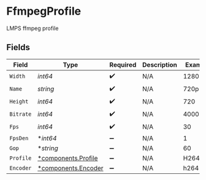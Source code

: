 # FfmpegProfile

LMPS ffmpeg profile


## Fields

| Field                                                     | Type                                                      | Required                                                  | Description                                               | Example                                                   |
| --------------------------------------------------------- | --------------------------------------------------------- | --------------------------------------------------------- | --------------------------------------------------------- | --------------------------------------------------------- |
| `Width`                                                   | *int64*                                                   | :heavy_check_mark:                                        | N/A                                                       | 1280                                                      |
| `Name`                                                    | *string*                                                  | :heavy_check_mark:                                        | N/A                                                       | 720p                                                      |
| `Height`                                                  | *int64*                                                   | :heavy_check_mark:                                        | N/A                                                       | 720                                                       |
| `Bitrate`                                                 | *int64*                                                   | :heavy_check_mark:                                        | N/A                                                       | 4000                                                      |
| `Fps`                                                     | *int64*                                                   | :heavy_check_mark:                                        | N/A                                                       | 30                                                        |
| `FpsDen`                                                  | **int64*                                                  | :heavy_minus_sign:                                        | N/A                                                       | 1                                                         |
| `Gop`                                                     | **string*                                                 | :heavy_minus_sign:                                        | N/A                                                       | 60                                                        |
| `Profile`                                                 | [*components.Profile](../../models/components/profile.md) | :heavy_minus_sign:                                        | N/A                                                       | H264High                                                  |
| `Encoder`                                                 | [*components.Encoder](../../models/components/encoder.md) | :heavy_minus_sign:                                        | N/A                                                       | h264                                                      |